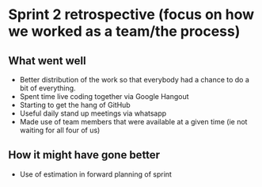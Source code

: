 # Sprint 2 retrospective (focus on how we worked as a team/the process)

## What went well

- Better distribution of the work so that everybody had a chance to do a bit of everything.
- Spent time live coding together via Google Hangout
- Starting to get the hang of GitHub
- Useful daily stand up meetings via whatsapp
- Made use of team members that were available at a given time (ie not waiting for all four of us)



## How it might have gone better

- Use of estimation in forward planning of sprint




